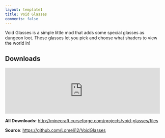 ```yaml
---
layout: template1
title: Void Glasses
comments: false
---
```


<p>Void Glasses is a simple little mod that adds some special glasses as dungeon loot. These glasses let you pick and choose what shaders to view the world in!</p>

<h2>Downloads</h2>

<p><iframe src="https://www.cfwidget.com/minecraft/mc-mods/void-glasses" width="100%" style="border: none;"></iframe></p>

<p><strong>All Downloads:</strong> <a href="http://minecraft.curseforge.com/projects/void-glasses/files" target="_blank">http://minecraft.curseforge.com/projects/void-glasses/files</a></p>

<p><strong>Source</strong>: <a href="https://github.com/Lomeli12/VoidGlasses" target="_blank">https://github.com/Lomeli12/VoidGlasses</a></p>

